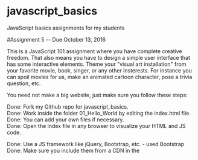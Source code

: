 # javascript_basics
JavaScript basics assignments for my students

#Assignment 5 -- Due October 13, 2016

This is a JavaScript 101 assignment where you have complete creative freedom. 
That also means you have to design a simple user interface that has some interactive elements. 
Theme your "visual art installation" from your favorite movie, book, singer, or any other insterests. 
For instance you can spoil movies for us, make an animated cartoon character, pose a trivia question, etc.

You need not make a big website, just make sure you follow these steps:

Done: Fork my Github repo for javascript_basics.  
Done: Work inside the folder 01_Hello_World by editing the index.html file.  
Done: You can add your own files if necessary.  
Done: Open the index file in any browser to visualize your HTML and JS code.  

Done: Use a JS framework like jQuery, Bootstrap, etc. - used Bootstrap  
Done: Make sure you include them from a CDN in the <script> tag.  
Done: Define one or more JS functions that do something visible to page elements;  
Done: such as moving things around, adding new text, etc. - Added the clock button  
 You must use a   
Done: variable - used 2  
Done: and an array, -  used 2  
Done: and include a for-loop somewhere., - used 2  
 
Done: Add some buttons or other interactive component -- change image based on model  
Done: you MUST use the resources from the framework. -- Used Bootstrap class btn, etc.  

Done: Clicking the button must call a JS function. You can have multiple buttons.  

Done: Commit your changes,  
Done: push,  
To be done soon: and create a pull request agains my repo so I can see and grade your creations.  
Read up on JavaScript from the W3Schools resources included above or from elsewhere.  

Ask in discussion or Slack #general if anything is not clear.  

Enjoy!  

-CG  
